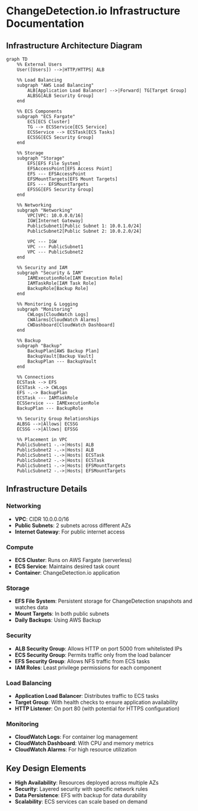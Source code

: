 # ChangeDetection.io Infrastructure Documentation

## Infrastructure Architecture Diagram

```mermaid
graph TD
    %% External Users
    User([Users]) -->|HTTP/HTTPS| ALB

    %% Load Balancing
    subgraph "AWS Load Balancing"
        ALB[Application Load Balancer] -->|Forward| TG[Target Group]
        ALBSG[ALB Security Group]
    end

    %% ECS Components
    subgraph "ECS Fargate"
        ECS[ECS Cluster]
        TG --> ECSService[ECS Service]
        ECSService --> ECSTask[ECS Tasks]
        ECSSG[ECS Security Group]
    end

    %% Storage
    subgraph "Storage"
        EFS[EFS File System]
        EFSAccessPoint[EFS Access Point]
        EFS --- EFSAccessPoint
        EFSMountTargets[EFS Mount Targets]
        EFS --- EFSMountTargets
        EFSSG[EFS Security Group]
    end

    %% Networking
    subgraph "Networking"
        VPC[VPC: 10.0.0.0/16]
        IGW[Internet Gateway]
        PublicSubnet1[Public Subnet 1: 10.0.1.0/24]
        PublicSubnet2[Public Subnet 2: 10.0.2.0/24]
        
        VPC --- IGW
        VPC --- PublicSubnet1
        VPC --- PublicSubnet2
    end

    %% Security and IAM
    subgraph "Security & IAM"
        IAMExecutionRole[IAM Execution Role]
        IAMTaskRole[IAM Task Role]
        BackupRole[Backup Role]
    end

    %% Monitoring & Logging
    subgraph "Monitoring"
        CWLogs[CloudWatch Logs]
        CWAlarms[CloudWatch Alarms]
        CWDashboard[CloudWatch Dashboard]
    end

    %% Backup
    subgraph "Backup"
        BackupPlan[AWS Backup Plan]
        BackupVault[Backup Vault]
        BackupPlan --- BackupVault
    end

    %% Connections
    ECSTask --> EFS
    ECSTask -.-> CWLogs
    EFS -.-> BackupPlan
    ECSTask --- IAMTaskRole
    ECSService --- IAMExecutionRole
    BackupPlan --- BackupRole
    
    %% Security Group Relationships
    ALBSG -->|Allows| ECSSG
    ECSSG -->|Allows| EFSSG
    
    %% Placement in VPC
    PublicSubnet1 -.->|Hosts| ALB
    PublicSubnet2 -.->|Hosts| ALB
    PublicSubnet1 -.->|Hosts| ECSTask
    PublicSubnet2 -.->|Hosts| ECSTask
    PublicSubnet1 -.->|Hosts| EFSMountTargets
    PublicSubnet2 -.->|Hosts| EFSMountTargets
```

## Infrastructure Details

### Networking
- **VPC**: CIDR 10.0.0.0/16
- **Public Subnets**: 2 subnets across different AZs
- **Internet Gateway**: For public internet access

### Compute
- **ECS Cluster**: Runs on AWS Fargate (serverless)
- **ECS Service**: Maintains desired task count
- **Container**: ChangeDetection.io application

### Storage
- **EFS File System**: Persistent storage for ChangeDetection snapshots and watches data
- **Mount Targets**: In both public subnets
- **Daily Backups**: Using AWS Backup

### Security
- **ALB Security Group**: Allows HTTP on port 5000 from whitelisted IPs
- **ECS Security Group**: Permits traffic only from the load balancer
- **EFS Security Group**: Allows NFS traffic from ECS tasks
- **IAM Roles**: Least privilege permissions for each component

### Load Balancing
- **Application Load Balancer**: Distributes traffic to ECS tasks
- **Target Group**: With health checks to ensure application availability
- **HTTP Listener**: On port 80 (with potential for HTTPS configuration)

### Monitoring
- **CloudWatch Logs**: For container log management
- **CloudWatch Dashboard**: With CPU and memory metrics
- **CloudWatch Alarms**: For high resource utilization

## Key Design Elements
- **High Availability**: Resources deployed across multiple AZs
- **Security**: Layered security with specific network rules
- **Data Persistence**: EFS with backup for data durability
- **Scalability**: ECS services can scale based on demand
